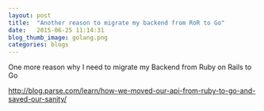 ```yaml
---
layout: post
title:  "Another reason to migrate my backend from RoR to Go"
date:   2015-06-25 11:14:31
blog_thumb_image: golang.png
categories: blogs
---
```

One more reason why I need to migrate my Backend from Ruby on Rails to Go

http://blog.parse.com/learn/how-we-moved-our-api-from-ruby-to-go-and-saved-our-sanity/